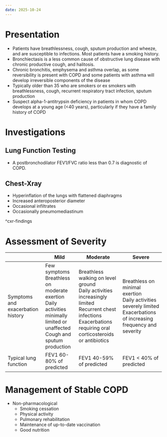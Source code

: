 ```yaml
---
date: 2025-10-24
---
```

# Presentation
- Patients have breathlessness, cough, sputum production and wheeze, and are susceptible to infections. Most patients have a smoking history. 
- Bronchiectasis is a less common cause of obstructive lung disease with chronic productive cough, and halitosis. 
- Chronic bronchitis, emphysema and asthma overlap, as some reversibility is present with COPD and some patients with asthma will develop irreversible components of the disease
- Typically older than 35 who are smokers or ex smokers with breathlessness, cough, recurrent respiratory tract infection, sputum production
- Suspect alpha-1-antitrypsin deficiency in patients in whom COPD develops at a young age (<40 years), particularly if they have a family history of COPD
# Investigations
## Lung Function Testing
- A postbronchodilator FEV1/FVC ratio less than 0.7 is diagnostic of COPD.
## Chest-Xray
- Hyperinflation of the lungs with flattened diaphragms
- Increased anteroposterior diameter
- Occasional infiltrates
- Occasionally pneumomediastinum

^cxr-findings
# Assessment of Severity

|                                   | Mild                                                                                                                               | Moderate                                                                                                                                                                 | Severe                                                                                                                    |
| --------------------------------- | ---------------------------------------------------------------------------------------------------------------------------------- | ------------------------------------------------------------------------------------------------------------------------------------------------------------------------ | ------------------------------------------------------------------------------------------------------------------------- |
| Symptoms and exacerbation history | Few symptoms<br>Breathless on moderate exertion<br>Daily activities minimally limited or unaffected<br>Cough and sputum production | Breathless walking on level ground<br>Daily activities increasingly limited<br>Recurrent chest infections<br>Exacerbations requiring oral corticosteroids or antibiotics | Breathless on minimal exertion<br>Daily activities severely limited<br>Exacerbations of increasing frequency and severity |
| Typical lung function             | FEV1 60-80% of predicted                                                                                                           | FEV1 40-59% of predicted                                                                                                                                                 | FEV1 < 40% of predicted                                                                                                   |
# Management of Stable COPD
- Non-pharmacological
	- Smoking cessation
	- Physical activity
	- Pulmonary rehabilitation
	- Maintenance of up-to-date vaccination
	- Good nutrition